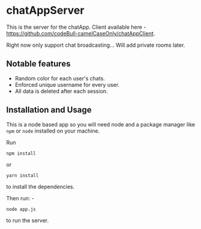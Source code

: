 # chatAppServer
This is the server for the chatApp. Client available here - https://github.com/codeBull-camelCaseOnly/chatAppClient.

Right now only support chat broadcasting... Will add private rooms later.

## Notable features

- Random color for each user's chats.
- Enforced unique username for every user.
- All data is deleted after each session.

## Installation and Usage

This is a node based app so you will need node and a package manager like ```npm``` or ```node``` installed on your machine.

Run
```
npm install
```
or 
```
yarn install
```
to install the dependencies. 

Then run: -
```
node app.js
```
to run the server. 
